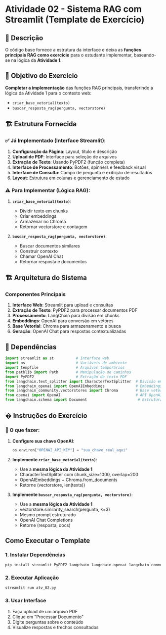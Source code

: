 # Atividade 02 - Sistema RAG com Streamlit (Template de Exercício)

## 📝 Descrição

O código base fornece a estrutura da interface e deixa as **funções principais RAG como exercício** para o estudante implementar, baseando-se na lógica da **Atividade 1**.

## 🎯 Objetivo do Exercício

**Completar a implementação** das funções RAG principais, transferindo a lógica da Atividade 1 para o contexto web:
- `criar_base_vetorial(texto)` 
- `buscar_resposta_rag(pergunta, vectorstore)`

## 🏗️ Estrutura Fornecida

### ✅ **Já Implementado (Interface Streamlit):**

1. **Configuração da Página**: Layout, título e descrição
2. **Upload de PDF**: Interface para seleção de arquivos
3. **Extração de Texto**: Usando PyPDF2 (função completa)
4. **Interface de Processamento**: Botões, spinners e feedback visual
5. **Interface de Consulta**: Campo de pergunta e exibição de resultados
6. **Layout**: Estrutura em colunas e gerenciamento de estado

### ⚠️ **Para Implementar (Lógica RAG):**

1. **`criar_base_vetorial(texto)`**: 
   - Dividir texto em chunks
   - Criar embeddings 
   - Armazenar no Chroma
   - Retornar vectorstore e contagem

2. **`buscar_resposta_rag(pergunta, vectorstore)`**:
   - Buscar documentos similares
   - Construir contexto
   - Chamar OpenAI Chat
   - Retornar resposta e documentos

## 🏗️ Arquitetura do Sistema

### Componentes Principais

1. **Interface Web**: Streamlit para upload e consultas
2. **Extração de Texto**: PyPDF2 para processar documentos PDF
3. **Processamento**: LangChain para divisão em chunks
4. **Embeddings**: OpenAI para conversão em vetores
5. **Base Vetorial**: Chroma para armazenamento e busca
6. **Geração**: OpenAI Chat para respostas contextualizadas

## 🔧 Dependências

```python
import streamlit as st          # Interface web
import os                       # Variáveis de ambiente
import tempfile                 # Arquivos temporários
from pathlib import Path        # Manipulação de caminhos
import PyPDF2                   # Extração de texto PDF
from langchain.text_splitter import CharacterTextSplitter  # Divisão em chunks
from langchain_openai import OpenAIEmbeddings              # Embeddings
from langchain_community.vectorstores import Chroma        # Base vetorial
from openai import OpenAI                                  # API OpenAI
from langchain.schema import Document                       # Estrutura de documentos
```

## � Instruções do Exercício

### 🎯 O que fazer:

1. **Configure sua chave OpenAI**:
   ```python
   os.environ["OPENAI_API_KEY"] = "sua_chave_real_aqui"
   ```

2. **Implemente `criar_base_vetorial(texto)`**:
   - Use a **mesma lógica da Atividade 1**
   - CharacterTextSplitter com chunk_size=1000, overlap=200
   - OpenAIEmbeddings + Chroma.from_documents
   - Retorne (vectorstore, len(texts))

3. **Implemente `buscar_resposta_rag(pergunta, vectorstore)`**:
   - Use a **mesma lógica da Atividade 1**
   - vectorstore.similarity_search(pergunta, k=3)
   - Mesmo prompt estruturado
   - OpenAI Chat Completions
   - Retorne (resposta, docs)


## Como Executar o Template

### 1. Instalar Dependências
```bash
pip install streamlit PyPDF2 langchain langchain-openai langchain-community openai chromadb
```

### 2. Executar Aplicação
```bash
streamlit run atv_02.py
```

### 3. Usar Interface
1. Faça upload de um arquivo PDF
2. Clique em "Processar Documento"
3. Digite perguntas sobre o conteúdo
4. Visualize respostas e trechos consultados
